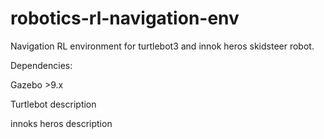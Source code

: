 # robotics-rl-navigation-env

Navigation RL environment for turtlebot3 and innok heros skidsteer robot.

Dependencies: 

Gazebo >9.x

Turtlebot description

innoks heros description

